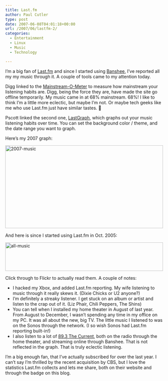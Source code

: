 ```yaml
---
title: Last.fm
author: Paul Cutler
type: post
date: 2007-06-08T04:01:18+00:00
url: /2007/06/lastfm-2/
categories:
  - Entertainment
  - Linux
  - Music
  - Technology

---
```

I&#8217;m a big fan of [Last.fm][1] and since I started using [Banshee][2], I&#8217;ve reported all my my music through it. A couple of tools came to my attention today.

Digg linked to the [Mainstream-O-Meter][3] to measure how mainstream your listening habits are. Digg, being the force they are, have made the site go offline temporarily. My music came in at 68% mainstream. 68%! I like to think I&#8217;m a little more eclectic, but maybe I&#8217;m not. Or maybe tech geeks like me who use Last.fm just have similar tastes. 🙂

Pscott linked the second one, [LastGraph][4], which graphs out your music listening habits over time. You can set the background color / theme, and the date range you want to graph.

Here&#8217;s my 2007 graph:

[<img src="https://i2.wp.com/farm2.static.flickr.com/1407/535484535_41ef6e9ed8.jpg?resize=500%2C262" width="500" height="262" alt="2007-music" data-recalc-dims="1" />][5]

And here is since I started using Last.fm in Oct. 2005:

[<img src="https://i2.wp.com/farm1.static.flickr.com/219/535527225_0171a3ae24.jpg?resize=500%2C90" width="500" height="90" alt="all-music" data-recalc-dims="1" />][6]

Click through to Flickr to actually read them. A couple of notes:

  * I hacked my Xbox, and added Last.fm reporting. My wife listening to music through it really skews it. (Dixie Chicks or U2 anyone?)
  * I&#8217;m definitely a streaky listener. I get stuck on an album or artist and listen to the crap out of it. (Liz Phair, Chili Peppers, The Shins)
  * You can tell when I installed my home theater in August of last year. From August to December, I wasn&#8217;t spending any time in my office on my PC. It was all about the new, big TV. The little music I listened to was on the Sonos through the network. (I so wish Sonos had Last.fm reporting built-in!)
  * I also listen to a lot of [89.3 The Current][7], both on the radio through the home theater, and streaming online through Banshee. That is not reflected in the graph. That is truly eclectic listening. 

I&#8217;m a big enough fan, that I&#8217;ve actually subscribed for over the last year. I can&#8217;t say I&#8217;m thrilled by the recent acquisition by CBS, but I love the statistics Last.fm collects and lets me share, both on their website and through the badge on this blog.

 [1]: http://www.last.fm
 [2]: http://www.banshee-project.org
 [3]: http://mainstream.vincentahrend.com/user/
 [4]: http://lastgraph.aeracode.org/
 [5]: http://www.flickr.com/photos/silwenae/535484535/ "Photo Sharing"
 [6]: http://www.flickr.com/photos/silwenae/535527225/ "Photo Sharing"
 [7]: http://minnesota.publicradio.org/radio/services/the_current/
